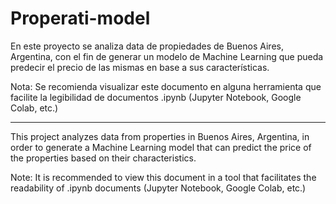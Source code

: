 # Properati-model
En este proyecto se analiza data de propiedades de Buenos Aires, Argentina, con el fin de generar un modelo de Machine Learning que pueda predecir el precio de las mismas en base a sus características.

Nota: Se recomienda visualizar este documento en alguna herramienta que facilite la legibilidad de documentos .ipynb (Jupyter Notebook, Google Colab, etc.)

---

This project analyzes data from properties in Buenos Aires, Argentina, in order to generate a Machine Learning model that can predict the price of the properties based on their characteristics.

Note: It is recommended to view this document in a tool that facilitates the readability of .ipynb documents (Jupyter Notebook, Google Colab, etc.)
